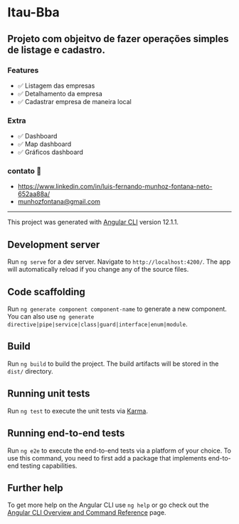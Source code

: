 # Itau-Bba
## Projeto com objeitvo de fazer operações simples de listage e cadastro.

### Features

- ✅ Listagem das empresas
- ✅ Detalhamento da empresa
- ✅ Cadastrar empresa de maneira local

### Extra
- ✅ Dashboard
- ✅ Map dashboard
- ✅ Gráficos dashboard


### contato 🏢
 - https://www.linkedin.com/in/luis-fernando-munhoz-fontana-neto-652aa88a/
 - munhozfontana@gmail.com

---
This project was generated with [Angular CLI](https://github.com/angular/angular-cli) version 12.1.1.

## Development server

Run `ng serve` for a dev server. Navigate to `http://localhost:4200/`. The app will automatically reload if you change any of the source files.

## Code scaffolding

Run `ng generate component component-name` to generate a new component. You can also use `ng generate directive|pipe|service|class|guard|interface|enum|module`.

## Build

Run `ng build` to build the project. The build artifacts will be stored in the `dist/` directory.

## Running unit tests

Run `ng test` to execute the unit tests via [Karma](https://karma-runner.github.io).

## Running end-to-end tests

Run `ng e2e` to execute the end-to-end tests via a platform of your choice. To use this command, you need to first add a package that implements end-to-end testing capabilities.

## Further help

To get more help on the Angular CLI use `ng help` or go check out the [Angular CLI Overview and Command Reference](https://angular.io/cli) page.
